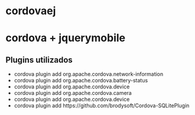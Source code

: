 cordovaej
=========

<h1>cordova + jquerymobile</h1>

<h2>Plugins utilizados</h2>

<ul>
<li>cordova plugin add org.apache.cordova.network-information</li>
<li>cordova plugin add org.apache.cordova.battery-status</li>
<li>cordova plugin add org.apache.cordova.device</li>
<li>cordova plugin add org.apache.cordova.camera</li>
<li>cordova plugin add org.apache.cordova.device</li>
<li>cordova plugin add https://github.com/brodysoft/Cordova-SQLitePlugin</li>
</ul>
